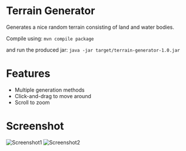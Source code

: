 Terrain Generator
=================

Generates a nice random terrain consisting of land and water bodies.

Compile using:
``
mvn compile package
``

and run the produced jar:
``
java -jar target/terrain-generator-1.0.jar
``

Features
========
* Multiple generation methods
* Click-and-drag to move around
* Scroll to zoom

Screenshot
==========

![Screenshot1](https://cloud.githubusercontent.com/assets/539150/4352247/0df803e4-4221-11e4-9c07-0fc3a17aa999.png)
![Screenshot2](https://cloud.githubusercontent.com/assets/539150/4352259/369558b0-4221-11e4-97bb-eae70d873900.png)
